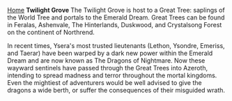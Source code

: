 [Home](../index.md)
**Twilight Grove**
The Twilight Grove is host to a Great Tree: saplings of the World Tree and portals to the Emerald Dream. Great Trees can be found in Feralas, Ashenvale, The Hinterlands, Duskwood, and Crystalsong Forest on the continent of Northrend.

In recent times, Ysera's most trusted lieutenants (Lethon, Ysondre, Emeriss, and Taerar) have been warped by a dark new power within the Emerald Dream and are now known as The Dragons of Nightmare. Now these wayward sentinels have passed through the Great Trees into Azeroth, intending to spread madness and terror throughout the mortal kingdoms. Even the mightiest of adventurers would be well advised to give the dragons a wide berth, or suffer the consequences of their misguided wrath.